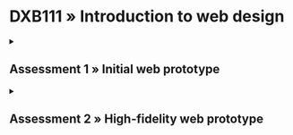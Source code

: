 # DXB111 » Introduction to web design
<details><summary><h2>Assessment 1 » Initial web prototype</h2></summary>

### Description
You will produce an initial web-based prototype developed using HTML and CSS. This should demonstrate your skills in translating a concept into an effective web-based prototype.

### Weight
40%

### Due date
11:59pm on Friday, 16th September 2022

### Format
ZIP file archive of completed website uploaded through the Assessment 1 submission form on Blackboard.

<br />

## To Do
- [#] Footer
- [#] References (hide/show?)
- [#] Description [`index.html`]
- [#] Description [`contact.html`]
- [#] Maybe add some more icons to the socials
- [#] pfp img
- [#] works imgs and info and remove temp imgs
- [#] clean up css, add some titles?
- [#] nav bar what page ur on
- [#] test turn off js
- [#] go through css, optimise, make better, get good
- [#] css, remove anything that repeats itself
- [#] change the icons
- [#] w3 validator
- [#] CC/copyright? (`https://creativecommons.org/choose/`)

<br />

## Checklist
### Basics
- [#] I have three HTML files named `index.html`, `works.html`, `contact.html`.
- [#] My images have sensible names and are likely stored in a folder called `images`.
- [#] My images are optimised (likely as JPG or PNG images).
- [#] I have a CSS file with a sensible name.
- [#] I have validated each of my HTML and CSS files.

<br />

### For each of my HTML files
#### Frontmatter
- [#] My doctype is specified as HTML as the first line: `<!DOCTYPE html>`.
- [#] I have opening and closing `<html>`, `<head>`, `<body>` tags.
- [#] My language is specified as English: `<html lang="en">`.
- [#] I have `<meta>` tags for: `charset`, `author`, `description`, and `viewport` for each page, where the description is unique to each page.
- [#] I have a `<title>` specified inside the `<head>` that is unique to each page.
- [#] I have a `<link>` tag which is inside the `<head>` for linking my CSS which contains all of the CSS for my whole site
- [#] I have no inline or internal CSS.

#### Inside the `<body>` of each page
- [#] I have a navigation bar using the `<nav>` tag (possibly but not necessarily inside a `<header>` tag).
  - [#] This code can be copied and pasted to all three pages, and then changed to make it clear which page is currently active.
- [#] I have a footer using the `<footer>` tag.
  - [#] This code will typically be the same on all three pages of your site.
- [#] I have one and only one top level heading in my page using `<h1>`.
  - [#] I am aware that the different heading levels `<h1>`, `<h2>`, `<h3>`, etc. are the only tags that use numbers.
  - [#] I’m aware that there can be many `<h2>` headings and that this indicates that they are “second level”.

#### Inside my CSS
- [#] I have one single CSS file that is used across all three of my pages.
- [#] If I’ve used web fonts (like those from google) I have those imported at the top of my CSS file.
- [#] I have sincerely tried to avoid repeating myself too much (and am aware that I can discuss ways to do this with my tutor in week 7).
- [#] I have used classes (and possibly IDs where appropriate) to avoid repeating myself too much.

#### Extra things
- [#] I have read the rubric and the brief and I’m aware that there are more things to do that aren’t on this list.
- [#] I’ve tested my site on someone else’s computer (e.g. emailing it as a ZIP file or using a USB drive then opening it elsewhere) to make sure that I haven’t used absolute links to files or images and haven’t used local fonts, etc.
- [#] I haven’t used JS, Bootstrap (or any framework) and the code is all my own.
- [#] If I’ve used code snippets from examples I’ve used comments in HTML and CSS to show that I understand what is going.
</details>

<details><summary><h2>Assessment 2 » High-fidelity web prototype</h2></summary>

### Description
You will produce an initial web-based prototype developed using HTML and CSS. This should demonstrate your skills in translating a concept into an effective web-based prototype.

### Weight
60%

### Due date
11:59pm on Friday, 11th November 2022

### Format
Submit via Blackboard in the “Assessment” section. Submit a single zip file containing all content. Give this file a name that includes your name, your student ID, AS2, and your tutor’s name. Example: `DeliaSingh_12345678_DXB111_AS2_nick.zip`

<br />

## Checklist
- [#] My HTML files have sensible names and are organised in some way.
- [#] I have eight HTML files: a home page, two category pages, four destination pages, and an about page.
- [#] I have produced a rationale document that makes it clear who I’m designing this site for.
- [#] My images have sensible names and are likely stored in a folder called “images” and have no special characters or spaces in the file names.
- [#] My images are optimised (likely as JPG or PNG images, normally <1MB each).
- [#] I have one CSS file with a sensible name (possibly more than one if needed, but certainly not one per page).
- [#] I have validated my HTML and CSS files using the W3C validators.
- [#] I have tested my website in the Chrome browser and checked how it works at different sizes.
- [#] I have made my code easy to read with nice indentation (you can use a plugin for this) and comments.

### Frontmatter
For all of my HTML files I have done the following:
- [#] My doctype is specified as HTML as the first line: `<!DOCTYPE html>`.
- [#] I have opening and closing `<html>`, `<head>`, `<body>` tags.
- [#] My language is specified as English: `<html lang="en">`.
- [#] I have `<meta>` tags for: charset, author, description, and viewport for each page, where the description is unique to each page.
- [#] I have a `<title>` specified inside the `<head>` that is unique to each page.
- [#] I have a `<link>` tag which is inside the `<head>` for linking my CSS which contains all of the CSS for my whole site (I have no inline or internal CSS).


Example of all of this being done well:
```html
<!DOCTYPE html>
<html lang="en">
  <head>
    <title>Title here</title>
    <meta charset="utf-8" />
    <meta name="author" content="Nick Kelly" />
    <meta name="description" content="Description here" />
    <meta name="viewport" content="width=device-width, initial-scale=1.0" />
    <link rel="stylesheet" href="filename.css" />
  </head>
  <body>
  <!--rest of site here-->
```

### Inside the `<body>` of each page
- [#] I have a navigation bar using the `<nav>` tag (possibly but not necessarily inside a `<header>` tag).
- [#] I have a footer using the `<footer>` tag
- [#] I have one and only one top level heading in my page using `<h1>` 
  - [#] I am aware that the different heading levels `<h1>`, `<h2>`, `<h3>`, etc. are the only tags that use numbers.
  - [#] I’m aware that there can be many `<h2>` headings and that this indicates that they are “second level”.

### Inside the CSS
- [#] If I’ve used web fonts (like those from google) I have those imported at the top of my CSS file.
- [#] I have sincerely tried to avoid repeating myself too much.
- [#] I have used groups, classes, the hierarchy (and possibly IDs where appropriate) to avoid repeating myself too much.

### Important things
- [#] I have read the rubric and the brief and I’m aware that there are more things to do that aren’t on this list.
- [#] I have read and considered each of the items in the Guide to Accessibility for AS2 file that’s in this same folder.

### Rationale
- [#] I have included an A4 PDF with my rationale.
- [#] It includes a 200 word statement of my target audience (i.e., what kind of 10-year olds?).
- [#] A one-page mood board of inspiration (no attribution needed for this).
- [#] It includes three lo-fi wireframes for one of my pages (e.g., your destination page design in each of mobile, tablet, and desktop sizing.
- [#] It includes three screenshots with annotations (consider approx. 10-20 annotations) showing how my design has met the needs of the brief.

### Extra things
- [#] I’ve tested my site on someone else’s computer (e.g., emailing it as a ZIP file or using a USB drive then opening it elsewhere) to make sure that I haven’t used absolute links to files or images and haven’t used local fonts, etc.
- [#] I haven’t used JS, Bootstrap (or any framework) and the code is all my own.
- [#] If I’ve used code snippets from examples, I’ve used comments in HTML and CSS to show that I understand what is going 
- [#] I have considered basic usability principles in my design and have used reasonable font sizing throughout and enough contrast between text and background elements.

## Design Brief
Design and implement a responsive website that serves as a travel guide for anybody to become interested in some aspect of your local suburb/town/part of the city (e.g. “come and visit” or highlighting particular places [e.g. playgrounds, shops, parks, gardens, etc.]). It should meet criteria of:

### Design Criteria
1. Meet the expectations of a particular target audience. It must be designed to work for the age range of people who are approximately 10 years old.
2. Have eight web pages:
  - [#] One home page (index.html).
  - [#] Two category pages (e.g., ways to group location pages. Examples: “natural beauty”, “places to shop”, “local characters”, “historical sites”, etc.).
  - [#] Four (minimum) different location (or destination/feature/landmark/place) pages. These should each be categorised within at least one of your two categories. (They are indicative of what the site would look like with, say, 20 locations; but we’re not asking you to make those so that you can focus on your design skills).
  - [#] One about page that includes your details, references, and info about the website.
3. Include a header, nav bar, and footer that are consistent across all of your pages
  - Think about usability and information architecture in considering how users navigate your site
4. Be designed responsively to work for all three of mobile, tablet, and desktop.
  - The assignment will be viewed in three sizes during marking:
    - [#] Mobile phone (iPhone X, which is 375px wide).
    - [#] Tablet (iPad, which is 768px wide).
    - [#] Desktop (1440px wide).
5. Be a WCAG Level A accessible website:
    - For this purpose, defined as meeting WCAG 2.1 Level A standard (noting that most government agencies require AA standard).
    - https://www.w3.org/WAI/WCAG21/quickref/ (items labelled Level A).
    - Refer to notes in AS2 reference in the OneDrive folder for how to achieve this (Week 11).
6. Have aesthetic quality (e.g., choice of media, colours, typography, sizing, layout, etc.).
7. Has a coherent graphical identity.
8. Have content that matches the user group.
    - We recommend creating your own media (i.e., photos) for this assignment.
    - You should do this a COVID-safe way following the QLD health advice of the day.
9. Obey copyright laws and cite any work that you use
    - This applies to images and text

### Code Criteria
10. Make use of HTML tags in a semantic way.
11. Ensure full separation of page content and styling using CSS.
12. Use appropriate layout and styling of code in both HTML and CSS (i.e., indents, grouping, comments where appropriate).
13. Appropriately use responsive design (through use of appropriate CSS, such as flex and/or breakpoints, etc.) to achieve the website design.

### Rationale Criteria
14. Rationale should be a PDF document in A4 size with as many pages as is needed (landscape orientation preferred but not mandated).
15. An approx. 200-word statement describing your interpretation of the target audience (who must be under 10 years of age).
16. A one-page mood-board showing snapshots of inspiration/artworks/resources/colours/extracts of sites that you are taking your inspiration from.
17. Include three low-fidelity wireframes for one of your pages (e.g., a category page) that show this page in each of the three different sized viewports.
18. Exactly three screenshots from your site with as many annotations as you like (totalling less than 800 words) noting some design decisions that you made and your rationale for those decisions (as in, why you chose this). For example, you might have 12 annotations of ~60 words each.
    - Make connections between your decisions and the target audience
    - Make reference to your consideration of accessibility in your design
</details>
